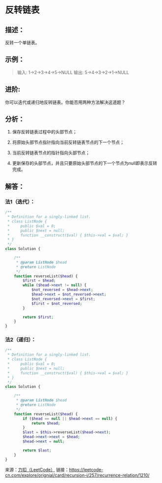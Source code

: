  # 反转链表


## 描述：

反转一个单链表。


## 示例：

> 输入: 1->2->3->4->5->NULL
> 输出: 5->4->3->2->1->NULL


## 进阶:

你可以迭代或递归地反转链表。你能否用两种方法解决这道题？


## 分析：

1. 保存反转链表过程中的头部节点；

2. 将原始头部节点指针指向当前反转链表节点的下一个节点；

3. 当前反转链表节点的指针指向头部节点；

4. 更新保存的头部节点，并且只要原始头部节点的下一个节点为null即表示反转完成。


## 解答：

### 法1（迭代）：

```php
/**
 * Definition for a singly-linked list.
 * class ListNode {
 *     public $val = 0;
 *     public $next = null;
 *     function __construct($val) { $this->val = $val; }
 * }
 */
class Solution {

    /**
     * @param ListNode $head
     * @return ListNode
     */
    function reverseList($head) {
        $first = $head;
        while ($head->next != null) {
            $not_reversed = $head->next;
            $head->next = $not_reversed->next;
            $not_reversed->next = $first;
            $first = $not_reversed;
        }

        return $first;
    }
}
```

### 法2（递归）：

```php
/**
 * Definition for a singly-linked list.
 * class ListNode {
 *     public $val = 0;
 *     public $next = null;
 *     function __construct($val) { $this->val = $val; }
 * }
 */
class Solution {

    /**
     * @param ListNode $head
     * @return ListNode
     */
    function reverseList($head) {
        if ($head == null || $head->next == null) {
            return $head;
        }
        $last = $this->reverseList($head->next);
        $head->next->next = $head;
        $head->next = null;

        return $last;
    }
}
```

来源：[力扣（LeetCode）](https://leetcode-cn.com/explore/orignial/card/recursion-i/257/recurrence-relation/1210/)
链接：https://leetcode-cn.com/explore/orignial/card/recursion-i/257/recurrence-relation/1210/

